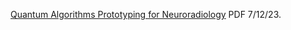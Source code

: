 [Quantum Algorithms Prototyping for Neuroradiology](https://www.chemicalqdevice.com/quantum-algorithms-prototyping-for-neuroradiology) PDF 7/12/23.
